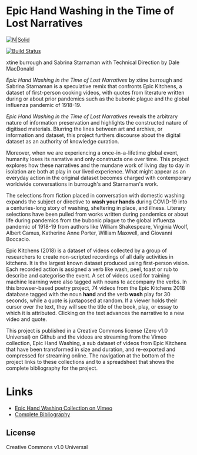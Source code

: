 # Epic Hand Washing in the Time of Lost Narratives

[![N|Solid](https://cldup.com/dTxpPi9lDf.thumb.png)](https://nodesource.com/products/nsolid)

[![Build Status](https://travis-ci.org/joemccann/dillinger.svg?branch=master)](https://travis-ci.org/joemccann/dillinger)

xtine burrough and Sabrina Starnaman
with Technical Direction by Dale MacDonald

*Epic Hand Washing in the Time of Lost Narratives*  by xtine burrough and Sabrina Starnaman is a speculative remix that confronts Epic Kitchens, a dataset of first-person cooking videos, with quotes from literature written during or about prior pandemics such as the bubonic plague and the global influenza pandemic of 1918-19. 

*Epic Hand Washing in the Time of Lost Narratives* reveals the arbitrary nature of information preservation and highlights the constructed nature of digitised materials. Blurring the lines between art and archive, or information and dataset, this project furthers discourse about the digital dataset as an authority of knowledge curation.

Moreover, when we are experiencing a once-in-a-lifetime global event, humanity loses its narrative and only constructs one over time. This project explores how these narratives and the mundane work of living day to day in isolation are both at play in our lived experience. What might appear as an everyday action in the original dataset becomes charged with contemporary worldwide conversations in burrough's and Starnaman's work.  

The selections from fiction placed in conversation with domestic washing expands the subject or directive to **wash your hands** during COVID-19 into a centuries-long story of washing, sheltering in place, and illness. Literary selections have been pulled from works written during pandemics or about life during pandemics from the bubonic plague to the global influenza pandemic of 1918-19 from authors like William Shakespeare, Virginia Woolf, Albert Camus, Katherine Anne Porter, William Maxwell, and Giovanni Boccacio. 

Epic Kitchens (2018) is a dataset of videos collected by a group of researchers to create non-scripted recordings of all daily activities in kitchens. It is the largest known dataset produced using first-person vision. Each recorded action is assigned a verb like wash, peel, toast or rub to describe and categorise the event. A set of videos used for training machine learning were also tagged with nouns to accompany the verbs. In this browser-based poetry project, 74 videos from the Epic Kitchens 2018 database tagged with the noun **hand** and the verb **wash** play for 30 seconds, while a quote is juxtaposed at random. If a viewer holds their cursor over the text, they will see the title of the book, play, or essay to which it is attributed. Clicking on the text advances the narrative to a new video and quote.

This project is published in a Creative Commons license (Zero v1.0 Universal) on Github and the videos are streaming from the Vimeo collection, Epic Hand Washing‚ a sub dataset of videos from Epic Kitchens that have been transformed in size and duration, and re-exported and compressed for streaming online. The navigation at the bottom of the project links to these collections and to a spreadsheet that shows the complete bibliography for the project.

# Links

  - [Epic Hand Washing Collection on Vimeo](http://www.bit.ly/epic-hand-washing) 
  - [Complete Bibliography](http://www.bit.ly/epic-hand-washing-bibliography) 


License
----

Creative Commons v1.0 Universal